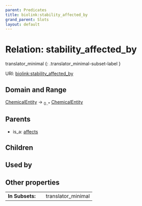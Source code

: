 ```yaml
---
parent: Predicates
title: biolink:stability_affected_by
grand_parent: Slots
layout: default
---
```


# Relation: stability_affected_by

translator_minimal
{: .translator_minimal-subset-label }




URI: [biolink:stability_affected_by](https://w3id.org/biolink/vocab/stability_affected_by)

## Domain and Range

[ChemicalEntity](ChemicalEntity.md) ->  <sub>0..\*</sub> [ChemicalEntity](ChemicalEntity.md)

## Parents

 *  is_a: [affects](affects.md)

## Children


## Used by


## Other properties

|  |  |  |
| --- | --- | --- |
| **In Subsets:** | | translator_minimal |

